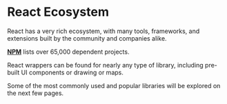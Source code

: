 # React Ecosystem

React has a very rich ecosystem, with many tools, frameworks, and extensions built by the community and companies alike.

__[NPM](https://www.npmjs.com/package/react)__ lists over 65,000 dependent projects.

React wrappers can be found for nearly any type of library, including pre-built UI components or drawing or maps. 

Some of the most commonly used and popular libraries will be explored on the next few pages.
